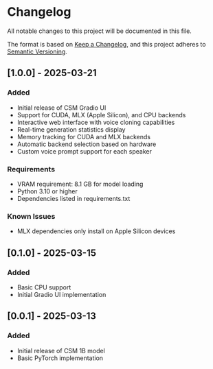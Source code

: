 # Changelog

All notable changes to this project will be documented in this file.

The format is based on [Keep a Changelog](https://keepachangelog.com/en/1.0.0/),
and this project adheres to [Semantic Versioning](https://semver.org/spec/v2.0.0.html).

## [1.0.0] - 2025-03-21

### Added
- Initial release of CSM Gradio UI
- Support for CUDA, MLX (Apple Silicon), and CPU backends
- Interactive web interface with voice cloning capabilities
- Real-time generation statistics display
- Memory tracking for CUDA and MLX backends
- Automatic backend selection based on hardware
- Custom voice prompt support for each speaker

### Requirements
- VRAM requirement: 8.1 GB for model loading
- Python 3.10 or higher
- Dependencies listed in requirements.txt

### Known Issues
- MLX dependencies only install on Apple Silicon devices

## [0.1.0] - 2025-03-15

### Added
- Basic CPU support
- Initial Gradio UI implementation

## [0.0.1] - 2025-03-13

### Added
- Initial release of CSM 1B model
- Basic PyTorch implementation 